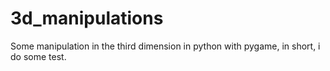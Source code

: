 # 3d_manipulations
Some manipulation in the third dimension in python with pygame, in short, i do some test.